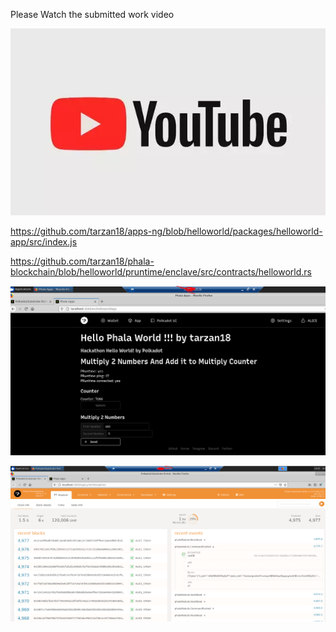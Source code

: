 


Please Watch the submitted work video

[![Watch the video](https://raw.githubusercontent.com/tarzan18/phala-blockchain/helloworld/youtube.PNG)](https://youtu.be/q88JZ1tc6GY)



https://github.com/tarzan18/apps-ng/blob/helloworld/packages/helloworld-app/src/index.js

https://github.com/tarzan18/phala-blockchain/blob/helloworld/pruntime/enclave/src/contracts/helloworld.rs


![image](https://raw.githubusercontent.com/tarzan18/phala-blockchain/helloworld/__Build_The_First_Confidential_Contract/HelloWorld01.PNG)

![image](https://raw.githubusercontent.com/tarzan18/phala-blockchain/helloworld/__Build_The_First_Confidential_Contract/HelloWorld02.PNG)
 

